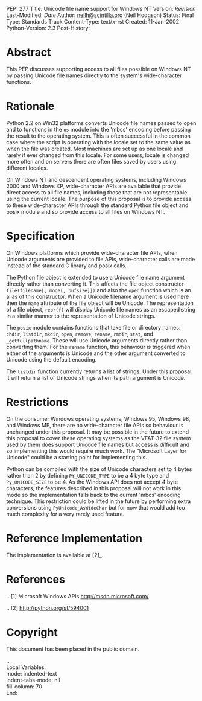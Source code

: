 PEP: 277
Title: Unicode file name support for Windows NT
Version: $Revision$
Last-Modified: $Date$
Author: neilh@scintilla.org (Neil Hodgson)
Status: Final
Type: Standards Track
Content-Type: text/x-rst
Created: 11-Jan-2002
Python-Version: 2.3
Post-History:


Abstract
========

This PEP discusses supporting access to all files possible on
Windows NT by passing Unicode file names directly to the system's
wide-character functions.


Rationale
=========

Python 2.2 on Win32 platforms converts Unicode file names passed
to open and to functions in the ``os`` module into the 'mbcs' encoding
before passing the result to the operating system.  This is often
successful in the common case where the script is operating with
the locale set to the same value as when the file was created.
Most machines are set up as one locale and rarely if ever changed
from this locale.  For some users, locale is changed more often
and on servers there are often files saved by users using
different locales.

On Windows NT and descendent operating systems, including Windows
2000 and Windows XP, wide-character APIs are available that
provide direct access to all file names, including those that are
not representable using the current locale.  The purpose of this
proposal is to provide access to these wide-character APIs through
the standard Python file object and posix module and so provide
access to all files on Windows NT.


Specification
=============

On Windows platforms which provide wide-character file APIs, when
Unicode arguments are provided to file APIs, wide-character calls
are made instead of the standard C library and posix calls.

The Python file object is extended to use a Unicode file name
argument directly rather than converting it.  This affects the
file object constructor ``file(filename[, mode[, bufsize]])`` and also
the ``open`` function which is an alias of this constructor.  When a
Unicode filename argument is used here then the ``name`` attribute of
the file object will be Unicode.  The representation of a file
object, ``repr(f)`` will display Unicode file names as an escaped
string in a similar manner to the representation of Unicode
strings.

The ``posix`` module contains functions that take file or directory
names: ``chdir``, ``listdir``, ``mkdir``, ``open``, ``remove``, ``rename``,
``rmdir``, ``stat``, and ``_getfullpathname``.  These will use Unicode
arguments directly rather than converting them.  For the ``rename`` function, this
behaviour is triggered when either of the arguments is Unicode and
the other argument converted to Unicode using the default
encoding.

The ``listdir`` function currently returns a list of strings.  Under
this proposal, it will return a list of Unicode strings when its
path argument is Unicode.


Restrictions
============

On the consumer Windows operating systems, Windows 95, Windows 98,
and Windows ME, there are no wide-character file APIs so behaviour
is unchanged under this proposal.  It may be possible in the
future to extend this proposal to cover these operating systems as
the VFAT-32 file system used by them does support Unicode file
names but access is difficult and so implementing this would
require much work.  The "Microsoft Layer for Unicode" could be a
starting point for implementing this.

Python can be compiled with the size of Unicode characters set to
4 bytes rather than 2 by defining ``PY_UNICODE_TYPE`` to be a 4 byte
type and ``Py_UNICODE_SIZE`` to be 4.  As the Windows API does not
accept 4 byte characters, the features described in this proposal
will not work in this mode so the implementation falls back to the
current 'mbcs' encoding technique. This restriction could be lifted
in the future by performing extra conversions using
``PyUnicode_AsWideChar`` but for now that would add too much
complexity for a very rarely used feature.


Reference Implementation
========================

The implementation is available at [2]_.


References
==========

.. [1] Microsoft Windows APIs
       http://msdn.microsoft.com/

.. [2] http://python.org/sf/594001


Copyright
=========

This document has been placed in the public domain.



..  
  Local Variables:  
  mode: indented-text  
  indent-tabs-mode: nil  
  fill-column: 70  
  End:  

